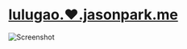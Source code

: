 # [lulugao.❤️.jasonpark.me](https://lulugao.xn--qei.jasonpark.me)

![Screenshot](https://lulugao.xn--qei.jasonpark.me/screenshot.png)
